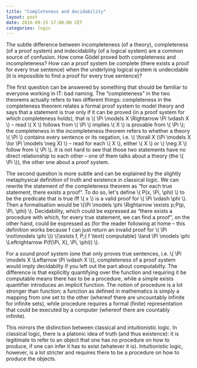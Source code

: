 ```yaml
---
title: "Completeness and decidability"
layout: post
date: 2016-09-25 17:00:00 CET
categories: logic
---
```

The subtle difference between incompleteness (of a theory), completeness (of a proof system) and indecidability (of a logical system) are a common source of confusion. How come Gödel proved both completeness and incompleteness? How can a proof system be complete (there exists a proof for every true sentence) when the underlying logical system is undecidable (it is impossible to find a proof for every true sentence)?

The first question can be answered by something that should be familiar to everyone working in IT: bad naming. The “completeness” in the two theorems actually refers to two different things: completeness in the completeness theorem relates a formal proof system to model theory and says that a statement is true only if it can be proved (in a proof system for which completeness holds), that is \\( \Pi \models X \Rightarrow \Pi \vdash X \\) – read \\( X \\) follows from \\( \Pi \\) implies \\( X \\) is provable from \\( \Pi \\); the completeness in the incompleteness theorem refers to whether a theory \\( \Pi \\) contains every sentence or its negation, i.e. \\( \forall X (\Pi \models X \lor \Pi \models \neg X) \\) – read for each \\( X \\),  either \\( X \\) or \\( \neg X \\) follow from \\( \Pi \\). It is not hard to see that those two statements have no direct relationship to each other – one of them talks about a theory (the \\( \Pi \\)), the other one about a proof system.

The second question is more subtle and can be explained by the slightly metaphysical definition of truth and existence in classical logic. We can rewrite the statement of the completeness theorem as “for each true statement, there exists a proof“. To do so, let's define \\( P(x, \Pi, \phi) \\) to be the predicate that is true iff \\( x \\) is a valid proof for \\( \Pi \vdash \phi \\). Then a formalisation would be \\(\Pi \models \phi \Rightarrow \exists p\;P(p, \Pi, \phi) \\). Decidability, which could be expressed as “there exists a procedure with which, for every true statement, we can find a proof“, on the other hand, could be expressed as (for the reader following at home – this definition works because f can just return an invalid proof for \\( \Pi \not\models \phi \\)) \\(\exists f, P\;( f \text{ computable} \land \Pi \models \phi \Leftrightarrow P(f(\\Pi, X), \Pi, \phi)) \\).

For a sound proof system (one that only proves true sentences, i.e. \\( \Pi \models X \Leftarrow \Pi \vdash X \\)), completeness of a proof system would imply decidabilty if you left out the part about computabilty. The difference is that explicitly quantifying over the function and requiring it be computable means there has to be a procedure, while a simple exists quantifier introduces an implicit function. The notion of procedure is a lot stronger than function; a function as defined in mathematics is simply a mapping from one set to the other (whereof there are uncountably infinite for infinite sets), while procedure requires a formal (finite) representation that could be executed by a computer (whereof there are countably infinite).

This mirrors the distinction between classical and intuitionistic logic. In classical logic, there is a platonic idea of truth (and thus existence): it is legitimate to refer to an object that one has no procedure on how to produce, if one can infer it has to exist (whatever it is). Intuitionistic logic, however, is a lot stricter and requires there to be a procedure on how to produce the objects.
